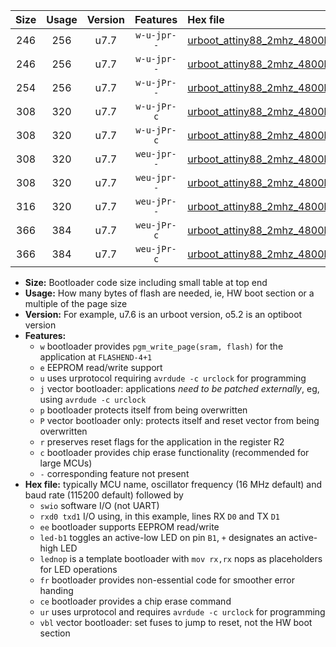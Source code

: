 |Size|Usage|Version|Features|Hex file|
|:-:|:-:|:-:|:-:|:--|
|246|256|u7.7|`w-u-jpr--`|[urboot_attiny88_2mhz_4800bps_swio_rxd7_txd6_led+d0_ur_vbl.hex](https://raw.githubusercontent.com/stefanrueger/urboot.hex/main/mcus/attiny88/fcpu_2mhz/4800_bps/urboot_attiny88_2mhz_4800bps_swio_rxd7_txd6_led+d0_ur_vbl.hex)|
|246|256|u7.7|`w-u-jpr--`|[urboot_attiny88_2mhz_4800bps_swio_rxd7_txd6_lednop_ur_vbl.hex](https://raw.githubusercontent.com/stefanrueger/urboot.hex/main/mcus/attiny88/fcpu_2mhz/4800_bps/urboot_attiny88_2mhz_4800bps_swio_rxd7_txd6_lednop_ur_vbl.hex)|
|254|256|u7.7|`w-u-jPr--`|[urboot_attiny88_2mhz_4800bps_swio_rxd7_txd6_ur_vbl.hex](https://raw.githubusercontent.com/stefanrueger/urboot.hex/main/mcus/attiny88/fcpu_2mhz/4800_bps/urboot_attiny88_2mhz_4800bps_swio_rxd7_txd6_ur_vbl.hex)|
|308|320|u7.7|`w-u-jPr-c`|[urboot_attiny88_2mhz_4800bps_swio_rxd7_txd6_led+d0_fr_ce_ur_vbl.hex](https://raw.githubusercontent.com/stefanrueger/urboot.hex/main/mcus/attiny88/fcpu_2mhz/4800_bps/urboot_attiny88_2mhz_4800bps_swio_rxd7_txd6_led+d0_fr_ce_ur_vbl.hex)|
|308|320|u7.7|`w-u-jPr-c`|[urboot_attiny88_2mhz_4800bps_swio_rxd7_txd6_lednop_fr_ce_ur_vbl.hex](https://raw.githubusercontent.com/stefanrueger/urboot.hex/main/mcus/attiny88/fcpu_2mhz/4800_bps/urboot_attiny88_2mhz_4800bps_swio_rxd7_txd6_lednop_fr_ce_ur_vbl.hex)|
|308|320|u7.7|`weu-jpr--`|[urboot_attiny88_2mhz_4800bps_swio_rxd7_txd6_ee_led+d0_ur_vbl.hex](https://raw.githubusercontent.com/stefanrueger/urboot.hex/main/mcus/attiny88/fcpu_2mhz/4800_bps/urboot_attiny88_2mhz_4800bps_swio_rxd7_txd6_ee_led+d0_ur_vbl.hex)|
|308|320|u7.7|`weu-jpr--`|[urboot_attiny88_2mhz_4800bps_swio_rxd7_txd6_ee_lednop_ur_vbl.hex](https://raw.githubusercontent.com/stefanrueger/urboot.hex/main/mcus/attiny88/fcpu_2mhz/4800_bps/urboot_attiny88_2mhz_4800bps_swio_rxd7_txd6_ee_lednop_ur_vbl.hex)|
|316|320|u7.7|`weu-jPr--`|[urboot_attiny88_2mhz_4800bps_swio_rxd7_txd6_ee_ur_vbl.hex](https://raw.githubusercontent.com/stefanrueger/urboot.hex/main/mcus/attiny88/fcpu_2mhz/4800_bps/urboot_attiny88_2mhz_4800bps_swio_rxd7_txd6_ee_ur_vbl.hex)|
|366|384|u7.7|`weu-jPr-c`|[urboot_attiny88_2mhz_4800bps_swio_rxd7_txd6_ee_led+d0_fr_ce_ur_vbl.hex](https://raw.githubusercontent.com/stefanrueger/urboot.hex/main/mcus/attiny88/fcpu_2mhz/4800_bps/urboot_attiny88_2mhz_4800bps_swio_rxd7_txd6_ee_led+d0_fr_ce_ur_vbl.hex)|
|366|384|u7.7|`weu-jPr-c`|[urboot_attiny88_2mhz_4800bps_swio_rxd7_txd6_ee_lednop_fr_ce_ur_vbl.hex](https://raw.githubusercontent.com/stefanrueger/urboot.hex/main/mcus/attiny88/fcpu_2mhz/4800_bps/urboot_attiny88_2mhz_4800bps_swio_rxd7_txd6_ee_lednop_fr_ce_ur_vbl.hex)|

- **Size:** Bootloader code size including small table at top end
- **Usage:** How many bytes of flash are needed, ie, HW boot section or a multiple of the page size
- **Version:** For example, u7.6 is an urboot version, o5.2 is an optiboot version
- **Features:**
  + `w` bootloader provides `pgm_write_page(sram, flash)` for the application at `FLASHEND-4+1`
  + `e` EEPROM read/write support
  + `u` uses urprotocol requiring `avrdude -c urclock` for programming
  + `j` vector bootloader: applications *need to be patched externally*, eg, using `avrdude -c urclock`
  + `p` bootloader protects itself from being overwritten
  + `P` vector bootloader only: protects itself and reset vector from being overwritten
  + `r` preserves reset flags for the application in the register R2
  + `c` bootloader provides chip erase functionality (recommended for large MCUs)
  + `-` corresponding feature not present
- **Hex file:** typically MCU name, oscillator frequency (16 MHz default) and baud rate (115200 default) followed by
  + `swio` software I/O (not UART)
  + `rxd0 txd1` I/O using, in this example, lines RX `D0` and TX `D1`
  + `ee` bootloader supports EEPROM read/write
  + `led-b1` toggles an active-low LED on pin `B1`, `+` designates an active-high LED
  + `lednop` is a template bootloader with `mov rx,rx` nops as placeholders for LED operations
  + `fr` bootloader provides non-essential code for smoother error handing
  + `ce` bootloader provides a chip erase command
  + `ur` uses urprotocol and requires `avrdude -c urclock` for programming
  + `vbl` vector bootloader: set fuses to jump to reset, not the HW boot section
